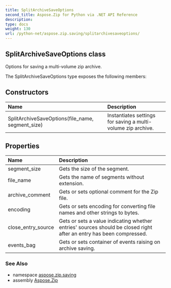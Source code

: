 ```yaml
---
title: SplitArchiveSaveOptions
second_title: Aspose.Zip for Python via .NET API Reference
description: 
type: docs
weight: 130
url: /python-net/aspose.zip.saving/splitarchivesaveoptions/
---
```


## SplitArchiveSaveOptions class

Options for saving a multi-volume zip archive.

The SplitArchiveSaveOptions type exposes the following members:
## Constructors
| Name | Description |
| :- | :- |
|SplitArchiveSaveOptions(file_name, segment_size)|Instantiates settings for saving a multi-volume zip archive.|
## Properties
| Name | Description |
| :- | :- |
|segment_size|Gets the size of the segment.|
|file_name|Gets the name of segments without extension.|
|archive_comment|Gets or sets optional comment for the Zip file.|
|encoding|Gets or sets encoding for converting file names and other strings to bytes.|
|close_entry_source|Gets or sets a value indicating whether entries' sources should be closed right after an entry has been compressed.|
|events_bag|Gets or sets container of events raising on archive saving.|

### See Also

* namespace [aspose.zip.saving](/zip/python-net/aspose.zip.saving/)
* assembly [Aspose.Zip](/zip/python-net/)

